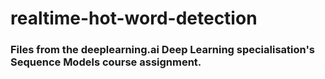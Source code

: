 # realtime-hot-word-detection

### Files from the deeplearning.ai Deep Learning specialisation's Sequence Models course assignment. 
